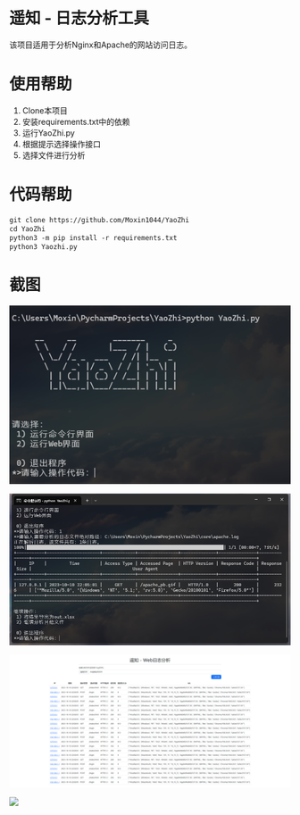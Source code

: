 # 遥知 - 日志分析工具
该项目适用于分析Nginx和Apache的网站访问日志。

# 使用帮助
1. Clone本项目
2. 安装requirements.txt中的依赖
3. 运行YaoZhi.py
4. 根据提示选择操作接口
5. 选择文件进行分析
# 代码帮助
```shell
git clone https://github.com/Moxin1044/YaoZhi
cd YaoZhi
python3 -m pip install -r requirements.txt
python3 Yaozhi.py
```
# 截图

![](./document/img/README/image-20240409234909479.png)

![](./document/img/README/image-20240409234946886.png)

![](./document/img/README/image-20240409235016680.png)

![](document/img/README/image-20240410131543513.png)